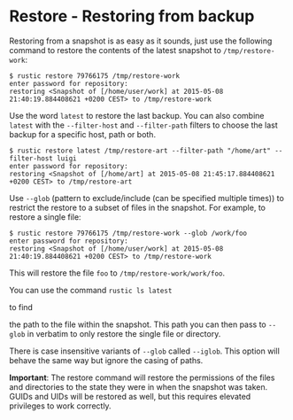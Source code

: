 # Restore - Restoring from backup

Restoring from a snapshot is as easy as it sounds, just use the following
command to restore the contents of the latest snapshot to `/tmp/restore-work`:

```console
$ rustic restore 79766175 /tmp/restore-work
enter password for repository:
restoring <Snapshot of [/home/user/work] at 2015-05-08 21:40:19.884408621 +0200 CEST> to /tmp/restore-work
```

Use the word `latest` to restore the last backup. You can also combine `latest`
with the `--filter-host` and `--filter-path` filters to choose the last backup
for a specific host, path or both.

```console
$ rustic restore latest /tmp/restore-art --filter-path "/home/art" --filter-host luigi
enter password for repository:
restoring <Snapshot of [/home/art] at 2015-05-08 21:45:17.884408621 +0200 CEST> to /tmp/restore-art
```

Use `--glob` (pattern to exclude/include (can be specified multiple times)) to
restrict the restore to a subset of files in the snapshot. For example, to
restore a single file:

```console
$ rustic restore 79766175 /tmp/restore-work --glob /work/foo
enter password for repository:
restoring <Snapshot of [/home/user/work] at 2015-05-08 21:40:19.884408621 +0200 CEST> to /tmp/restore-work
```

This will restore the file `foo` to `/tmp/restore-work/work/foo`.

You can use the command `rustic ls latest`

<!-- TODO: or `rustic find foo` (rustic find not implemented yet) --> to find

the path to the file within the snapshot. This path you can then pass to
`--glob` in verbatim to only restore the single file or directory.

There is case insensitive variants of `--glob` called `--iglob`. This option
will behave the same way but ignore the casing of paths.

**Important**: The restore command will restore the permissions of the files and
directories to the state they were in when the snapshot was taken. GUIDs and
UIDs will be restored as well, but this requires elevated privileges to work
correctly.
